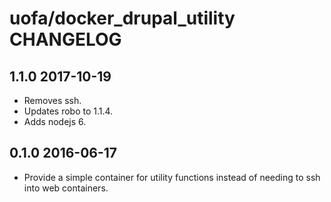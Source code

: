 # uofa/docker_drupal_utility CHANGELOG

1.1.0 2017-10-19
----------------
- Removes ssh.
- Updates robo to 1.1.4.
- Adds nodejs 6.

0.1.0 2016-06-17
----------------
- Provide a simple container for utility functions instead of needing to ssh into web containers.
